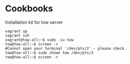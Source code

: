 Cookbooks
=========

Installation kit for tow server

    vagrant up
    vagrant ssh
    vagrant@tow-all:~$ sudo -iu tow
    tow@tow-all:~$ screen -r
    #Cannot open your terminal '/dev/pts/2' - please check.
    tow@tow-all:~$ sudo chown tow /dev/pts/2
    tow@tow-all:~$ screen -r
